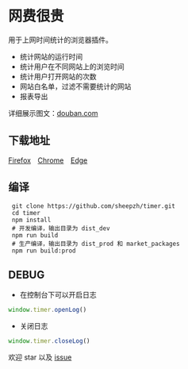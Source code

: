 # 网费很贵

用于上网时间统计的浏览器插件。

+ 统计网站的运行时间
+ 统计用户在不同网站上的浏览时间
+ 统计用户打开网站的次数
+ 网站白名单，过滤不需要统计的网站
+ 报表导出

详细展示图文：[douban.com](https://www.douban.com/group/topic/213888429/)

## 下载地址

[Firefox](https://addons.mozilla.org/zh-CN/firefox/addon/make-zero/)&emsp;[Chrome](https://chrome.google.com/webstore/detail/make-zero-%E6%96%87%E5%AD%97%E5%8A%A0%E5%AF%86%E5%99%A8/ihpcojcdiclghnggnlkcinbmfpomefcc?hl=zh-CN)&emsp;[Edge](https://microsoftedge.microsoft.com/addons/detail/make-zero-decenc-your-/gkjmpdoddilgcfoeokeajfecogaaocol)

## 编译

```
 git clone https://github.com/sheepzh/timer.git
 cd timer
 npm install 
 # 开发编译，输出目录为 dist_dev
 npm run build
 # 生产编译，输出目录为 dist_prod 和 market_packages
 npm run build:prod
```

## DEBUG

+ 在控制台下可以开启日志

```JavaScript
window.timer.openLog()
```

+ 关闭日志

```JavaScript
window.timer.closeLog()
```

欢迎 star 以及 [issue](https://github.com/sheepzh/timer/issues)
